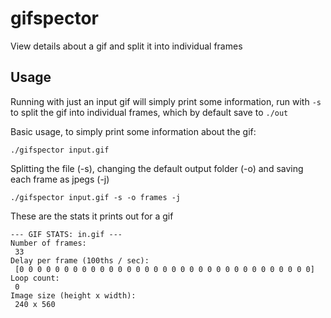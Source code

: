 # gifspector
View details about a gif and split it into individual frames


## Usage
Running with just an input gif will simply print some information, run with `-s` to split the gif into individual frames, which by default save to `./out`

Basic usage, to simply print some information about the gif:
```
./gifspector input.gif
```

Splitting the file (-s), changing the default output folder (-o) and saving each frame as jpegs (-j)
```
./gifspector input.gif -s -o frames -j
```

These are the stats it prints out for a gif
```
--- GIF STATS: in.gif ---
Number of frames:
 33
Delay per frame (100ths / sec):
 [0 0 0 0 0 0 0 0 0 0 0 0 0 0 0 0 0 0 0 0 0 0 0 0 0 0 0 0 0 0 0 0 0]
Loop count:
 0
Image size (height x width):
 240 x 560
 ```
